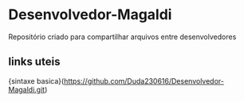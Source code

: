 # Desenvolvedor-Magaldi
Repositório criado para compartilhar arquivos entre desenvolvedores
## links uteis
{sintaxe basica}(https://github.com/Duda230616/Desenvolvedor-Magaldi.git)

